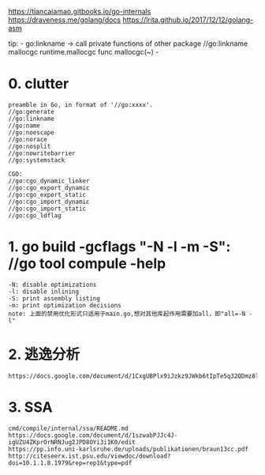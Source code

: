 https://tiancaiamao.gitbooks.io/go-internals
https://draveness.me/golang/docs
https://lrita.github.io/2017/12/12/golang-asm

tip:
    - go:linkname -> call private functions of other package
        //go:linkname mallocgc runtime.mallocgc
        func mallocgc(~)
    -

# 0. clutter
    preamble in Go, in format of '//go:xxxx'.
    //go:generate
    //go:linkname
    //go:name
    //go:noescape
    //go:norace
    //go:nosplit
    //go:nowritebarrier
    //go:systemstack

    CGO:
    //go:cgo_dynamic_linker
    //go:cgo_export_dynamic
    //go:cgo_export_static
    //go:cgo_import_dynamic
    //go:cgo_import_static
    //go:cgo_ldflag

# 1. go build -gcflags "-N -l -m -S": //go tool compule -help
    -N: disable optimizations
    -l: disable inlining
    -S: print assembly listing
    -m: print optimization decisions
    note: 上面的禁用优化形式只适用于main.go,想对其他库起作用需要加all，即"all=-N -l"

# 2. 逃逸分析
    https://docs.google.com/document/d/1CxgUBPlx9iJzkz9JWkb6tIpTe5q32QDmz8l0BouG0Cw/preview#
    
# 3. SSA
    cmd/compile/internal/ssa/README.md
    https://docs.google.com/document/d/1szwabPJJc4J-igUZU4ZKprOrNRNJug2JPD8OYi3i1K0/edit
    https://pp.info.uni-karlsruhe.de/uploads/publikationen/braun13cc.pdf
    http://citeseerx.ist.psu.edu/viewdoc/download?doi=10.1.1.8.1979&rep=rep1&type=pdf
